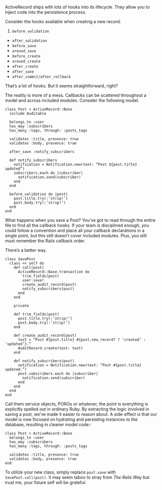ActiveRecord ships with lots of hooks into its lifecycle. They allow you to inject code into the persistence process. 

Consider the hooks available when creating a new record:

1. `before_validation`
* `after_validation`
* `before_save`
* `around_save`
* `before_create`
* `around_create`
* `after_create`
* `after_save`
* `after_commit/after_rollback`

That’s a lot of hooks. But it seems straightforward, right?

The reality is more of a mess. Callbacks can be scattered throughout a model and across included modules. Consider the following model.

```
class Post < ActiveRecord::Base
  include Auditable

  belongs_to :user
  has_may :subscribers
  has_many :tags, through: :posts_tags

  validates :title, presence: true
  validates :body, presence: true

  after_save :notify_subscribers

  def notify_subscribers
    notification = Notification.new(text: “Post ${post.title} updated”)
    subscribers.each do |subscriber|
      notification.send(subscriber)
    end
  end
	
  before_validation do |post|
    post.title.try(:’strip!’)
    post.body.try(:’strip!’)
  end
end
```

What happens when you save a Post? You’ve got to read through the entire file to find all the callback hooks. If your team is disciplined enough, you could follow a convention and place all your callback declarations in a single point, but this still doesn’t cover included modules. Plus, you still must remember the Rails callback order.

There’s a better way.

```
class SavePost
  class << self do
    def call(post)
      ActiveRecord::Base.transaction do
        trim_fields(post)
        user.save!
        create_audit_record(post)
        notify_subscribers(post)
      end
    end

    private

    def trim_fields(post)
      post.title.try(:’strip!’)
      post.body.try(:’strip!’)
    end

    def create_audit_record(post)
      text = “Post #{post.title} #{post.new_record? ? ‘created’ : ‘updated’}.”
      AuditRecord.create(text: text)
    end

    def notify_subscribers(post)
      notification = Notification.new(text: “Post #{post.title} updated.”)
      post.subscribers.each do |subscriber|
        notification.send(subscriber)
      end
    end
  end
end
```

Call them service objects, POROs or whatever, the point is everything is explicitly spelled out in ordinary Ruby. By extracting the logic involved in saving a post, we’ve made it easier to reason about. A side-effect is that our model is now focused on hydrating and persisting instances to the database, resulting in cleaner model code::

```
class Post < ActiveRecord::Base
  belongs_to :user
  has_may :subscribers
  has_many :tags, through: :posts_tags

  validates :title, presence: true
  validates :body, presence: true
end
```

To utilize your new class, simply replace `post.save` with `SavePost.call(post)`. It may seem taboo to stray from _The Rails Way_ but trust me, your future self will be grateful.


